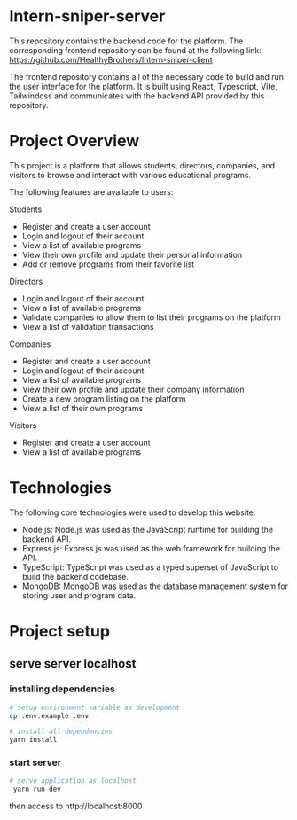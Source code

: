 # Intern-sniper-server
This repository contains the backend code for the platform. The corresponding frontend repository can be found at the following link: https://github.com/HealthyBrothers/Intern-sniper-client

The frontend repository contains all of the necessary code to build and run the user interface for the platform. It is built using React, Typescript, Vite, Tailwindcss and communicates with the backend API provided by this repository.

# Project Overview
This project is a platform that allows students, directors, companies, and visitors to browse and interact with various educational programs.

The following features are available to users:

Students
- Register and create a user account
- Login and logout of their account
- View a list of available programs
- View their own profile and update their personal information
- Add or remove programs from their favorite list

Directors
- Login and logout of their account
- View a list of available programs
- Validate companies to allow them to list their programs on the platform
- View a list of validation transactions

Companies
- Register and create a user account
- Login and logout of their account
- View a list of available programs
- View their own profile and update their company information
- Create a new program listing on the platform
- View a list of their own programs

Visitors
- Register and create a user account
- View a list of available programs

# Technologies
The following core technologies were used to develop this website:
- Node.js: Node.js was used as the JavaScript runtime for building the backend API.
- Express.js: Express.js was used as the web framework for building the API.
- TypeScript: TypeScript was used as a typed superset of JavaScript to build the backend codebase.
- MongoDB: MongoDB was used as the database management system for storing user and program data.

# Project setup
## serve server localhost
### installing dependencies
```sh
# setup environment variable as development
cp .env.example .env

# install all dependencies
yarn install
```

### start server
```sh
# serve application as localhost
 yarn run dev
```
then access to http://localhost:8000
